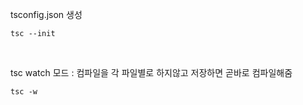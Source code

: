 tsconfig.json 생성
```
tsc --init
```

<br>

tsc watch 모드 : 컴파일을 각 파일별로 하지않고 저장하면 곧바로 컴파일해줌

```
tsc -w
```